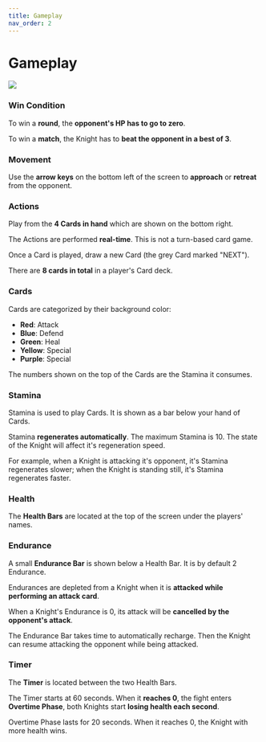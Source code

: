 ```yaml
---
title: Gameplay
nav_order: 2
---
```


# Gameplay

![](files/CK\_gameplay.jpg)

### Win Condition

To win a **round**, the **opponent's HP has to go to zero**.

To win a **match**, the Knight has to **beat the opponent in a best of 3**.

### **Movement**

Use the **arrow keys** on the bottom left of the screen to **approach** or **retreat** from the opponent.

### Actions

Play from the **4 Cards in hand** which are shown on the bottom right.

The Actions are performed **real-time**. This is not a turn-based card game.

Once a Card is played, draw a new Card (the grey Card marked "NEXT").

There are **8 cards in total** in a player's Card deck.

### Cards

Cards are categorized by their background color:

* **Red**: Attack
* **Blue**: Defend
* **Green**: Heal
* **Yellow**: Special
* **Purple**: Special

The numbers shown on the top of the Cards are the Stamina it consumes.

### Stamina

Stamina is used to play Cards. It is shown as a bar below your hand of Cards.

Stamina **regenerates automatically**. The maximum Stamina is 10. The state of the Knight will affect it's regeneration speed.

For example, when a Knight is attacking it's opponent, it's Stamina regenerates slower; when the Knight is standing still, it's Stamina regenerates faster.

### Health

The **Health Bars** are located at the top of the screen under the players' names.

### Endurance

A small **Endurance Bar** is shown below a Health Bar. It is by default 2 Endurance.

Endurances are depleted from a Knight when it is **attacked while performing an attack card**.

When a Knight's Endurance is 0, its attack will be **cancelled by the opponent's attack**.

The Endurance Bar takes time to automatically recharge. Then the Knight can resume attacking the opponent while being attacked.

### Timer

The **Timer** is located between the two Health Bars.

The Timer starts at 60 seconds. When it **reaches 0**, the fight enters **Overtime Phase**, both Knights start **losing health each second**.

Overtime Phase lasts for 20 seconds. When it reaches 0, the Knight with more health wins.

